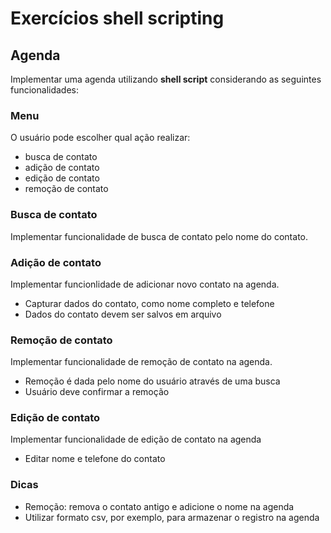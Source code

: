 # Exercícios shell scripting

## Agenda
Implementar uma agenda utilizando **shell script** considerando as seguintes funcionalidades:

### Menu
O usuário pode escolher qual ação realizar:
- busca de contato
- adição de contato
- edição de contato
- remoção de contato

### Busca de contato
Implementar funcionalidade de busca de contato pelo nome do contato.

### Adição de contato
Implementar funcionlidade de adicionar novo contato na agenda.
- Capturar dados do contato, como nome completo e telefone
- Dados do contato devem ser salvos em arquivo

### Remoção de contato
Implementar funcionalidade de remoção de contato na agenda.
- Remoção é dada pelo nome do usuário através de uma busca
- Usuário deve confirmar a remoção

### Edição de contato
Implementar funcionalidade de edição de contato na agenda
- Editar nome e telefone do contato

### Dicas
- Remoção: remova o contato antigo e adicione o nome na agenda
- Utilizar formato csv, por exemplo, para armazenar o registro na agenda
